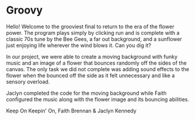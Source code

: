 # Groovy

  Hello! Welcome to the grooviest final to return to the era of the flower power. The program plays simply by clicking run and is complete with a classic 70s tune by the Bee Gees, a far out background, and a sunflower just enjoying life wherever the wind blows it. Can you dig it?

  In our project, we were able to create a moving background with funky music and an image of a flower that bounces randomly off the sides of the canvas. The only task we did not complete was adding sound effects to the flower when the bounced off the side as it felt unnecessary and like a sensory overload.

  Jaclyn completed the code for the moving background while Faith configured the music along with the flower image and its bouncing abilities.
  
  Keep On Keepin' On,
  Faith Brennan & Jaclyn Kennedy
